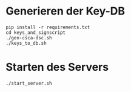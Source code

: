 Generieren der Key-DB
=====================

```
pip install -r requirements.txt
cd keys_and_signscript
./gen-csca-dsc.sh
./keys_to_db.sh
```

Starten des Servers
===================

```
./start_server.sh
```

